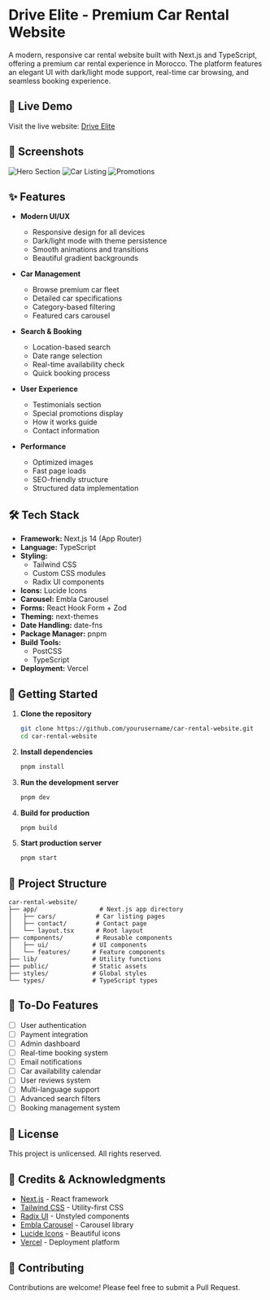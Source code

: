 # Drive Elite - Premium Car Rental Website

A modern, responsive car rental website built with Next.js and TypeScript, offering a premium car rental experience in Morocco. The platform features an elegant UI with dark/light mode support, real-time car browsing, and seamless booking experience.

## 🚀 Live Demo

Visit the live website: [Drive Elite](https://car-rental-zaghi.vercel.app)

## 📸 Screenshots

![Hero Section](https://images.unsplash.com/photo-1580273916550-e323be2ae537?q=80&w=1964&auto=format&fit=crop)
![Car Listing](https://images.unsplash.com/photo-1550355291-bbee04a92027?q=80&w=1936&auto=format&fit=crop)
![Promotions](https://images.unsplash.com/photo-1520340356584-f9917d1eea6f?q=80&w=1974&auto=format&fit=crop)

## ✨ Features

- **Modern UI/UX**
  - Responsive design for all devices
  - Dark/light mode with theme persistence
  - Smooth animations and transitions
  - Beautiful gradient backgrounds

- **Car Management**
  - Browse premium car fleet
  - Detailed car specifications
  - Category-based filtering
  - Featured cars carousel

- **Search & Booking**
  - Location-based search
  - Date range selection
  - Real-time availability check
  - Quick booking process

- **User Experience**
  - Testimonials section
  - Special promotions display
  - How it works guide
  - Contact information

- **Performance**
  - Optimized images
  - Fast page loads
  - SEO-friendly structure
  - Structured data implementation

## 🛠️ Tech Stack

- **Framework:** Next.js 14 (App Router)
- **Language:** TypeScript
- **Styling:** 
  - Tailwind CSS
  - Custom CSS modules
  - Radix UI components
- **Icons:** Lucide Icons
- **Carousel:** Embla Carousel
- **Forms:** React Hook Form + Zod
- **Theming:** next-themes
- **Date Handling:** date-fns
- **Package Manager:** pnpm
- **Build Tools:** 
  - PostCSS
  - TypeScript
- **Deployment:** Vercel

## 🚀 Getting Started

1. **Clone the repository**
   ```bash
   git clone https://github.com/yourusername/car-rental-website.git
   cd car-rental-website
   ```

2. **Install dependencies**
   ```bash
   pnpm install
   ```

3. **Run the development server**
   ```bash
   pnpm dev
   ```

4. **Build for production**
   ```bash
   pnpm build
   ```

5. **Start production server**
   ```bash
   pnpm start
   ```

## 📁 Project Structure

```
car-rental-website/
├── app/                 # Next.js app directory
│   ├── cars/           # Car listing pages
│   ├── contact/        # Contact page
│   └── layout.tsx      # Root layout
├── components/         # Reusable components
│   ├── ui/            # UI components
│   └── features/      # Feature components
├── lib/               # Utility functions
├── public/            # Static assets
├── styles/            # Global styles
└── types/             # TypeScript types
```

## 📝 To-Do Features

- [ ] User authentication
- [ ] Payment integration
- [ ] Admin dashboard
- [ ] Real-time booking system
- [ ] Email notifications
- [ ] Car availability calendar
- [ ] User reviews system
- [ ] Multi-language support
- [ ] Advanced search filters
- [ ] Booking management system

## 📄 License

This project is unlicensed. All rights reserved.

## 🙏 Credits & Acknowledgments

- [Next.js](https://nextjs.org/) - React framework
- [Tailwind CSS](https://tailwindcss.com/) - Utility-first CSS
- [Radix UI](https://www.radix-ui.com/) - Unstyled components
- [Embla Carousel](https://embla-carousel.com/) - Carousel library
- [Lucide Icons](https://lucide.dev/) - Beautiful icons
- [Vercel](https://vercel.com/) - Deployment platform

## 🤝 Contributing

Contributions are welcome! Please feel free to submit a Pull Request.